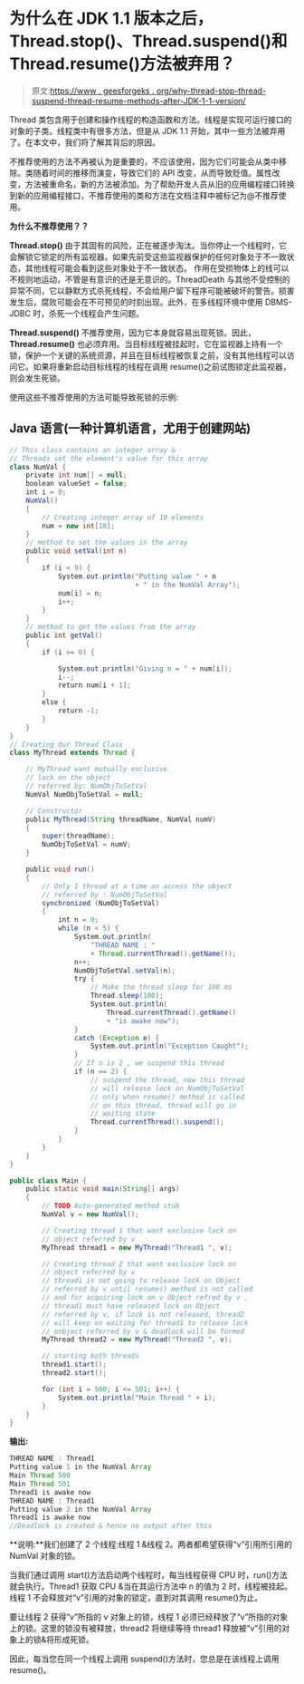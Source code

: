 # 为什么在 JDK 1.1 版本之后，Thread.stop()、Thread.suspend()和 Thread.resume()方法被弃用？

> 原文:[https://www . geesforgeks . org/why-thread-stop-thread-suspend-thread-resume-methods-after-JDK-1-1-version/](https://www.geeksforgeeks.org/why-thread-stop-thread-suspend-and-thread-resume-methods-are-deprecated-after-jdk-1-1-version/)

Thread 类包含用于创建和操作线程的构造函数和方法。线程是实现可运行接口的对象的子类。线程类中有很多方法，但是从 JDK 1.1 开始，其中一些方法被弃用了。在本文中，我们将了解其背后的原因。

不推荐使用的方法不再被认为是重要的，不应该使用，因为它们可能会从类中移除。类随着时间的推移而演变，导致它们的 API 改变，从而导致贬值。属性改变，方法被重命名，新的方法被添加。为了帮助开发人员从旧的应用编程接口转换到新的应用编程接口，不推荐使用的类和方法在文档注释中被标记为@不推荐使用。

**为什么不推荐使用？？**

**Thread.stop()** 由于其固有的风险，正在被逐步淘汰。当你停止一个线程时，它会解锁它锁定的所有监视器。如果先前受这些监视器保护的任何对象处于不一致状态，其他线程可能会看到这些对象处于不一致状态。
作用在受损物体上的线可以不规则地运动，不管是有意识的还是无意识的。ThreadDeath 与其他不受控制的异常不同，它以静默方式杀死线程，不会给用户留下程序可能被破坏的警告。损害发生后，腐败可能会在不可预见的时刻出现。此外，在多线程环境中使用 DBMS-JDBC 时，杀死一个线程会产生问题。

**Thread.suspend()** 不推荐使用，因为它本身就容易出现死锁。因此， **Thread.resume()** 也必须弃用。当目标线程被挂起时，它在监视器上持有一个锁，保护一个关键的系统资源，并且在目标线程被恢复之前，没有其他线程可以访问它。如果将重新启动目标线程的线程在调用 resume()之前试图锁定此监视器，则会发生死锁。

使用这些不推荐使用的方法可能导致死锁的示例:

## Java 语言(一种计算机语言，尤用于创建网站)

```java
// This class contains an integer array &
// Threads set the element's value for this array
class NumVal {
    private int num[] = null;
    boolean valueSet = false;
    int i = 0;
    NumVal()
    {
        // Creating integer array of 10 elements
        num = new int[10];
    }
    // method to set the values in the array
    public void setVal(int n)
    {
        if (i < 9) {
            System.out.println("Putting value " + n
                               + " in the NumVal Array");
            num[i] = n;
            i++;
        }
    }
    // method to get the values from the array
    public int getVal()
    {
        if (i >= 0) {

            System.out.println("Giving n = " + num[i]);
            i--;
            return num[i + 1];
        }
        else {
            return -1;
        }
    }
}
// Creating Our Thread Class
class MyThread extends Thread {

    // MyThread want mutually exclusive
    // lock on the object
    // referred by: NumObjToSetVal
    NumVal NumObjToSetVal = null;

    // Constructor
    public MyThread(String threadName, NumVal numV)
    {
        super(threadName);
        NumObjToSetVal = numV;
    }

    public void run()
    {
        // Only 1 thread at a time an access the object
        // referred by : NumObjToSetVal
        synchronized (NumObjToSetVal)
        {
            int n = 0;
            while (n < 5) {
                System.out.println(
                    "THREAD NAME : "
                    + Thread.currentThread().getName());
                n++;
                NumObjToSetVal.setVal(n);
                try {
                    // Make the thread sleep for 100 ms
                    Thread.sleep(100);
                    System.out.println(
                        Thread.currentThread().getName()
                        + "is awake now");
                }
                catch (Exception e) {
                    System.out.println("Exception Caught");
                }
                // If n is 2 , we suspend this thread
                if (n == 2) {
                    // suspend the thread, now this thread
                    // will release lock on NumObjToSetVal
                    // only when resume() method is called
                    // on this thread, thread will go in
                    // waiting state
                    Thread.currentThread().suspend();
                }
            }
        }
    }
}

public class Main {
    public static void main(String[] args)
    {
        // TODO Auto-generated method stub
        NumVal v = new NumVal();

        // Creating thread 1 that want exclusive lock on
        // object referred by v
        MyThread thread1 = new MyThread("Thread1 ", v);

        // Creating thread 2 that want exclusive lock on
        // object referred by v
        // thread1 is not going to release lock on Object
        // referred by v until resume() method is not called
        // and for acquiring lock on v Object refred by v ,
        // thread1 must have released lock on Object
        // referred by v, if lock is not released, thread2
        // will keep on waiting for thread1 to release lock
        // onbject referred by v & deadlock will be formed
        MyThread thread2 = new MyThread("Thread2 ", v);

        // starting both threads
        thread1.start();
        thread2.start();

        for (int i = 500; i <= 501; i++) {
            System.out.println("Main Thread " + i);
        }
    }
}
```

**输出:**

```java
THREAD NAME : Thread1 
Putting value 1 in the NumVal Array
Main Thread 500
Main Thread 501
Thread1 is awake now
THREAD NAME : Thread1 
Putting value 2 in the NumVal Array
Thread1 is awake now
//Deadlock is created & hence no output after this
```

**说明:**我们创建了 2 个线程:线程 1 &线程 2。两者都希望获得“v”引用所引用的 NumVal 对象的锁。

当我们通过调用 start()方法启动两个线程时，每当线程获得 CPU 时，run()方法就会执行。Thread1 获取 CPU &当在其运行方法中 n 的值为 2 时，线程被挂起。线程 1 不会释放对“v”引用的对象的锁定，直到对其调用 resume()为止。

要让线程 2 获得“v”所指的 v 对象上的锁，线程 1 必须已经释放了“v”所指的对象上的锁。这里的锁没有被释放，thread2 将继续等待 thread1 释放被“v”引用的对象上的锁&将形成死锁。

因此，每当您在同一个线程上调用 suspend()方法时，您总是在该线程上调用 resume()。